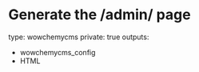 # Generate the /admin/ page
type: wowchemycms
private: true
outputs:
  - wowchemycms_config
  - HTML
